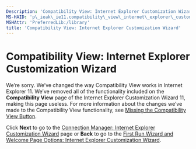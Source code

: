 ```yaml
---
Description: 'Compatibility View: Internet Explorer Customization Wizard'
MS-HAID: 'p\_ieak\_ie11.compatibility\_view\_internet\_explorer\_customization\_wizard'
MSHAttr: 'PreferredLib:/library'
title: 'Compatibility View: Internet Explorer Customization Wizard'
---
```


# Compatibility View: Internet Explorer Customization Wizard


We’re sorry. We’ve changed the way Compatibility View works in Internet Explorer 11. We’ve removed all of the functionality included on the **Compatibility View** page of the Internet Explorer Customization Wizard 11, making this page useless. For more information about the changes we’ve made to the Compatibility View functionality, see [Missing the Compatibility View Button](p_ie11deploy.missing_the_compatibility_view_button).

Click **Next** to go to the [Connection Manager: Internet Explorer Customization Wizard](connection_manager_internet_explorer_customization_wizard.htm) page or **Back** to go to the [First Run Wizard and Welcome Page Options: Internet Explorer Customization Wizard](first_run_wizard_and_welcome_page_options_internet_explorer_customization_wizard.md).

 

 



